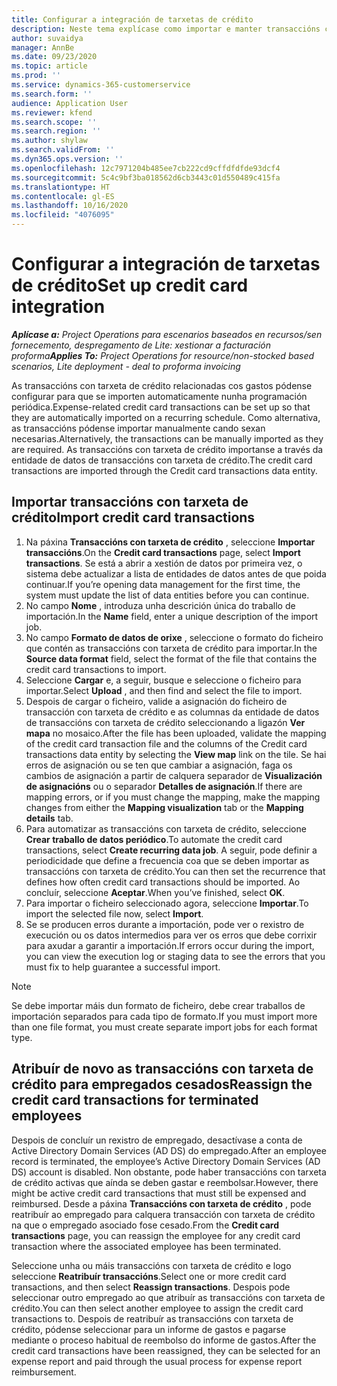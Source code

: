 ```yaml
---
title: Configurar a integración de tarxetas de crédito
description: Neste tema explícase como importar e manter transaccións con tarxeta de crédito relacionadas cos gastos.
author: suvaidya
manager: AnnBe
ms.date: 09/23/2020
ms.topic: article
ms.prod: ''
ms.service: dynamics-365-customerservice
ms.search.form: ''
audience: Application User
ms.reviewer: kfend
ms.search.scope: ''
ms.search.region: ''
ms.author: shylaw
ms.search.validFrom: ''
ms.dyn365.ops.version: ''
ms.openlocfilehash: 12c7971204b485ee7cb222cd9cffdfdfde93dcf4
ms.sourcegitcommit: 5c4c9bf3ba018562d6cb3443c01d550489c415fa
ms.translationtype: HT
ms.contentlocale: gl-ES
ms.lasthandoff: 10/16/2020
ms.locfileid: "4076095"
---
```

# <a name="set-up-credit-card-integration"></a><span data-ttu-id="b90da-103">Configurar a integración de tarxetas de crédito</span><span class="sxs-lookup"><span data-stu-id="b90da-103">Set up credit card integration</span></span>

<span data-ttu-id="b90da-104">_**Aplícase a:** Project Operations para escenarios baseados en recursos/sen fornecemento, despregamento de Lite: xestionar a facturación proforma_</span><span class="sxs-lookup"><span data-stu-id="b90da-104">_**Applies To:** Project Operations for resource/non-stocked based scenarios, Lite deployment - deal to proforma invoicing_</span></span>

<span data-ttu-id="b90da-105">As transaccións con tarxeta de crédito relacionadas cos gastos pódense configurar para que se importen automaticamente nunha programación periódica.</span><span class="sxs-lookup"><span data-stu-id="b90da-105">Expense-related credit card transactions can be set up so that they are automatically imported on a recurring schedule.</span></span> <span data-ttu-id="b90da-106">Como alternativa, as transaccións pódense importar manualmente cando sexan necesarias.</span><span class="sxs-lookup"><span data-stu-id="b90da-106">Alternatively, the transactions can be manually imported as they are required.</span></span> <span data-ttu-id="b90da-107">As transaccións con tarxeta de crédito importanse a través da entidade de datos de transaccións con tarxeta de crédito.</span><span class="sxs-lookup"><span data-stu-id="b90da-107">The credit card transactions are imported through the Credit card transactions data entity.</span></span>

## <a name="import-credit-card-transactions"></a><span data-ttu-id="b90da-108">Importar transaccións con tarxeta de crédito</span><span class="sxs-lookup"><span data-stu-id="b90da-108">Import credit card transactions</span></span>

1. <span data-ttu-id="b90da-109">Na páxina **Transaccións con tarxeta de crédito** , seleccione **Importar transaccións**.</span><span class="sxs-lookup"><span data-stu-id="b90da-109">On the **Credit card transactions** page, select **Import transactions**.</span></span> <span data-ttu-id="b90da-110">Se está a abrir a xestión de datos por primeira vez, o sistema debe actualizar a lista de entidades de datos antes de que poida continuar.</span><span class="sxs-lookup"><span data-stu-id="b90da-110">If you’re opening data management for the first time, the system must update the list of data entities before you can continue.</span></span>
2. <span data-ttu-id="b90da-111">No campo **Nome** , introduza unha descrición única do traballo de importación.</span><span class="sxs-lookup"><span data-stu-id="b90da-111">In the **Name** field, enter a unique description of the import job.</span></span>
3. <span data-ttu-id="b90da-112">No campo **Formato de datos de orixe** , seleccione o formato do ficheiro que contén as transaccións con tarxeta de crédito para importar.</span><span class="sxs-lookup"><span data-stu-id="b90da-112">In the **Source data format** field, select the format of the file that contains the credit card transactions to import.</span></span>
4. <span data-ttu-id="b90da-113">Seleccione **Cargar** e, a seguir, busque e seleccione o ficheiro para importar.</span><span class="sxs-lookup"><span data-stu-id="b90da-113">Select **Upload** , and then find and select the file to import.</span></span>
5. <span data-ttu-id="b90da-114">Despois de cargar o ficheiro, valide a asignación do ficheiro de transacción con tarxeta de crédito e as columnas da entidade de datos de transaccións con tarxeta de crédito seleccionando a ligazón **Ver mapa** no mosaico.</span><span class="sxs-lookup"><span data-stu-id="b90da-114">After the file has been uploaded, validate the mapping of the credit card transaction file and the columns of the Credit card transactions data entity by selecting the **View map** link on the tile.</span></span> <span data-ttu-id="b90da-115">Se hai erros de asignación ou se ten que cambiar a asignación, faga os cambios de asignación a partir de calquera separador de **Visualización de asignacións** ou o separador **Detalles de asignación**.</span><span class="sxs-lookup"><span data-stu-id="b90da-115">If there are mapping errors, or if you must change the mapping, make the mapping changes from either the **Mapping visualization** tab or the **Mapping details** tab.</span></span>
6. <span data-ttu-id="b90da-116">Para automatizar as transaccións con tarxeta de crédito, seleccione **Crear traballo de datos periódico**.</span><span class="sxs-lookup"><span data-stu-id="b90da-116">To automate the credit card transactions, select **Create recurring data job**.</span></span> <span data-ttu-id="b90da-117">A seguir, pode definir a periodicidade que define a frecuencia coa que se deben importar as transaccións con tarxeta de crédito.</span><span class="sxs-lookup"><span data-stu-id="b90da-117">You can then set the recurrence that defines how often credit card transactions should be imported.</span></span> <span data-ttu-id="b90da-118">Ao concluír, seleccione **Aceptar**.</span><span class="sxs-lookup"><span data-stu-id="b90da-118">When you’ve finished, select **OK**.</span></span>
7. <span data-ttu-id="b90da-119">Para importar o ficheiro seleccionado agora, seleccione **Importar**.</span><span class="sxs-lookup"><span data-stu-id="b90da-119">To import the selected file now, select **Import**.</span></span>
8. <span data-ttu-id="b90da-120">Se se producen erros durante a importación, pode ver o rexistro de execución ou os datos intermedios para ver os erros que debe corrixir para axudar a garantir a importación.</span><span class="sxs-lookup"><span data-stu-id="b90da-120">If errors occur during the import, you can view the execution log or staging data to see the errors that you must fix to help guarantee a successful import.</span></span>

> [!NOTE]
> <span data-ttu-id="b90da-121">Se debe importar máis dun formato de ficheiro, debe crear traballos de importación separados para cada tipo de formato.</span><span class="sxs-lookup"><span data-stu-id="b90da-121">If you must import more than one file format, you must create separate import jobs for each format type.</span></span>

## <a name="reassign-the-credit-card-transactions-for-terminated-employees"></a><span data-ttu-id="b90da-122">Atribuír de novo as transaccións con tarxeta de crédito para empregados cesados</span><span class="sxs-lookup"><span data-stu-id="b90da-122">Reassign the credit card transactions for terminated employees</span></span>

<span data-ttu-id="b90da-123">Despois de concluír un rexistro de empregado, desactívase a conta de Active Directory Domain Services (AD DS) do empregado.</span><span class="sxs-lookup"><span data-stu-id="b90da-123">After an employee record is terminated, the employee’s Active Directory Domain Services (AD DS) account is disabled.</span></span> <span data-ttu-id="b90da-124">Non obstante, pode haber transaccións con tarxeta de crédito activas que aínda se deben gastar e reembolsar.</span><span class="sxs-lookup"><span data-stu-id="b90da-124">However, there might be active credit card transactions that must still be expensed and reimbursed.</span></span> <span data-ttu-id="b90da-125">Desde a páxina **Transaccións con tarxeta de crédito** , pode reatribuír ao empregado para calquera transacción con tarxeta de crédito na que o empregado asociado fose cesado.</span><span class="sxs-lookup"><span data-stu-id="b90da-125">From the **Credit card transactions** page, you can reassign the employee for any credit card transaction where the associated employee has been terminated.</span></span>

<span data-ttu-id="b90da-126">Seleccione unha ou máis transaccións con tarxeta de crédito e logo seleccione **Reatribuír transaccións**.</span><span class="sxs-lookup"><span data-stu-id="b90da-126">Select one or more credit card transactions, and then select **Reassign transactions**.</span></span> <span data-ttu-id="b90da-127">Despois pode seleccionar outro empregado ao que atribuír as transaccións con tarxeta de crédito.</span><span class="sxs-lookup"><span data-stu-id="b90da-127">You can then select another employee to assign the credit card transactions to.</span></span> <span data-ttu-id="b90da-128">Despois de reatribuír as transaccións con tarxeta de crédito, pódense seleccionar para un informe de gastos e pagarse mediante o proceso habitual de reembolso do informe de gastos.</span><span class="sxs-lookup"><span data-stu-id="b90da-128">After the credit card transactions have been reassigned, they can be selected for an expense report and paid through the usual process for expense report reimbursement.</span></span>

